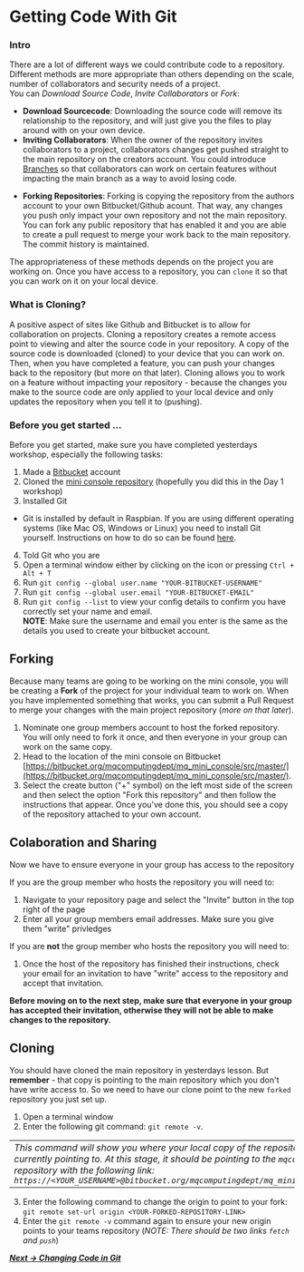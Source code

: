 # Getting Code With Git

### Intro
<!--TODO: Introduction (with pictures) on getting code from git.-->

There are a lot of different ways we could contribute code to a repository. Different methods are more appropriate than others depending on the scale, number of collaborators and security needs of a project.  
You can *Download Source Code*, *Invite Collaborators* or *Fork*:

* **Download Sourcecode**: Downloading the source code will remove its relationship to the repository, and will just give you the files to play around with on your own device.
* **Inviting Collaborators**: When the owner of the repository invites collaborators to a project, collaborators changes get pushed straight to the main repository on the creators account. You could introduce [Branches](https://www.atlassian.com/git/tutorials/using-branches#:~:text=In%20Git%2C%20branches%20are%20a,branch%20to%20encapsulate%20your%20changes.) so that collaborators can work on certain features without impacting the main branch as a way to avoid losing code.
<!--* **Cloning Repositories**: Cloning a repository creates a remote copy of all the source code in a repository on your device. You can clone repositories thatIt is no longer associated with the main repository, and is just a series of files. You would clone a repository if you want a copy of the repository without the version history.-->
* **Forking Repositories**: Forking is copying the repository from the authors account to your own Bitbucket/Github acount. That way, any changes you push only impact your own repository and not the main repository. You can fork any public repository that has enabled it and you are able to create a pull request to merge your work back to the main repository. The commit history is maintained.

<!--TODO: Maybe include a visual representation of this. Better show the difference between the repo copy vs your local copy.-->

The appropriateness of these methods depends on the project you are working on. Once you have access to a repository, you can `clone` it so that you can work on it on your local device.


### What is Cloning?
A positive aspect of sites like Github and Bitbucket is to allow for collaboration on projects. Cloning a repository creates a remote access point to viewing and alter the source code in your repository. A copy of the source code is downloaded (cloned) to your device that you can work on. Then, when you have completed a feature, you can push your changes back to the repository (but more on that later). Cloning allows you to work on a feature without impacting your repository - because the changes you make to the source code are only applied to your local device and only updates the repository when you tell it to (pushing).

### Before you get started ...
<!--TODO: Check with cece whether this lines up with her sections-->
Before you get started, make sure you have completed yesterdays workshop, especially the following tasks:  

1. Made a [Bitbucket](https://bitbucket.org/) account
2. Cloned the [mini console repository](https://bitbucket.org/mqcomputingdept/mq_mini_console/src/master/) (hopefully you did this in the Day 1 workshop)
3. Installed Git  <!--TODO: Cece might have done this-->
  * Git is installed by default in Raspbian. If you are using different operating systems (like Mac OS, Windows or Linux) you need to install Git yourself. Instructions on how to do so can be found [here](https://git-scm.com/book/en/v2/Getting-Started-Installing-Git).
4. Told Git who you are   <!--TODO: Cece might have done this-->
  1. Open a terminal window either by clicking on the icon or pressing `Ctrl + Alt + T`
  2. Run `git config --global user.name "YOUR-BITBUCKET-USERNAME"`
  3. Run `git config --global user.email "YOUR-BITBUCKET-EMAIL"`
  4. Run `git config --list` to view your config details to confirm you have correctly set your name and email.  
  **NOTE**: Make sure the username and email you enter is the same as the details you used to create your bitbucket account.

## Forking

Because many teams are going to be working on the mini console, you will be creating a **Fork** of the project for your individual team to work on. When you have implemented something that works, you can submit a Pull Request to merge your changes with the main project repository (*more on that later*).

1. Nominate one group members account to host the forked repository. You will only need to fork it once, and then everyone in your group can work on the same copy.
2. Head to the location of the mini console on Bitbucket [https://bitbucket.org/mqcomputingdept/mq_mini_console/src/master/](https://bitbucket.org/mqcomputingdept/mq_mini_console/src/master/).
3. Select the create button ("+" symbol) on the left most side of the screen and then select the option "Fork this repository" and then follow the instructions that appear. Once you've done this, you should see a copy of the repository attached to your own account.


## Colaboration and Sharing
Now we have to ensure everyone in your group has access to the repository

If you are the group member who hosts the repository you will need to:

1. Navigate to your repository page and select the "Invite" button in the top right of the page
2. Enter all your group members email addresses. Make sure you give them "write" privledges

If you are **not** the group member who hosts the repository you will need to:

1. Once the host of the repository has finished their instructions, check your email for an invitation to have "write" access to the repository and accept that invitation.

**Before moving on to the next step, make sure that everyone in your group has accepted their invitation, otherwise they will not be able to make changes to the repository.**

## Cloning

You should have cloned the main repository in yesterdays lesson. But **remember** - that copy is pointing to the main repository which you don't have write access to. So we need to have our clone point to the new `forked` repository you just set up.

1. Open a terminal window
2. Enter the following git command: `git remote -v`.

 | | 
 |:--|
 | *This command will show you where your local copy of the repository is currently pointing to. At this stage, it should be pointing to the `mqcomputingdept` repository with the following link: `https://<YOUR_USERNAME>@bitbucket.org/mqcomputingdept/mq_mini_console.git`* |

3. Enter the following command to change the origin to point to your fork:  
  `git remote set-url origin <YOUR-FORKED-REPOSITORY-LINK>`
4. Enter the `git remote -v` command again to ensure your new origin points to your teams repository (*NOTE: There should be two links `fetch` and `push`*)


***[Next -> Changing Code in Git](changingcode.md)***